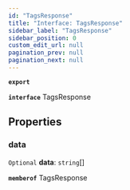 ```yaml
---
id: "TagsResponse"
title: "Interface: TagsResponse"
sidebar_label: "TagsResponse"
sidebar_position: 0
custom_edit_url: null
pagination_prev: null
pagination_next: null
---
```


**`export`**

**`interface`** TagsResponse

## Properties

### data

 `Optional` **data**: `string`[]

**`memberof`** TagsResponse

